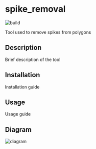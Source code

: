 # spike_removal

![build](https://github.com/pmdias/spike_removal/workflows/build/badge.svg?branch=master)

Tool used to remove spikes from polygons

## Description

Brief description of the tool


## Installation

Installation guide


## Usage

Usage guide


## Diagram

![diagram](https://github.com/pmdias/spike_removal/docs/spike_removal_diagram.svg)
